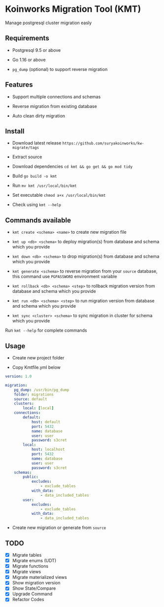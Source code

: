 # Koinworks Migration Tool (KMT)

Manage postgresql cluster migration easly

## Requirements

- Postgresql 9.5 or above

- Go 1.16 or above

- `pg_dump` (optional) to support reverse migration

## Features

- Support multiple connections and schemas

- Reverse migration from existing database

- Auto clean dirty migration

## Install

- Download latest release `https://github.com/suryakoinworks/kw-migrate/tags`

- Extract source

- Download dependencies `cd kmt && go get && go mod tidy`

- Build `go build -o kmt`

- Run `mv kmt /usr/local/bin/kmt`

- Set executable `chmod a+x /usr/local/bin/kmt`

- Check using `kmt --help`

## Commands available

- `kmt create <schema> <name>` to create new migration file

- `kmt up <db> <schema>` to deploy migration(s) from database and schema which you provide

- `kmt down <db> <schema>` to drop migration(s) from database and schema which you provide

- `kmt generate <schema>` to reverse migration from your `source` database, this command use `PGPASSWORD` environment variable

- `kmt rollback <db> <schema> <step>` to rollback migration version from database and schema which you provide

- `kmt run <db> <schema> <step>` to run migration version from database and schema which you provide

- `kmt sync <cluster> <schema>` to sync migration in cluster for schema which you provide

Run `kmt --help` for complete commands

## Usage

- Create new project folder

- Copy Kmtfile.yml below

```yaml
version: 1.0

migration:
    pg_dump: /usr/bin/pg_dump
    folder: migrations
    source: default
    clusters:
        local: [local]
    connections:
        default:
            host: default
            port: 5432
            name: database
            user: user
            password: s3cret
        local:
            host: localhost
            port: 5432
            name: database
            user: user
            password: s3cret
    schemas:
        public:
            excludes:
                - exclude_tables
            with_data:
                - data_included_tables
        user:
            excludes:
                - exclude_tables
            with_data:
                - data_included_tables
```

- Create new migration or generate from `source`

## TODO

- [x] Migrate tables
- [x] Migrate enums (UDT)
- [x] Migrate functions
- [x] Migrate views
- [x] Migrate materialized views
- [x] Show migration version
- [x] Show State/Compare
- [x] Upgrade Command
- [x] Refactor Codes
